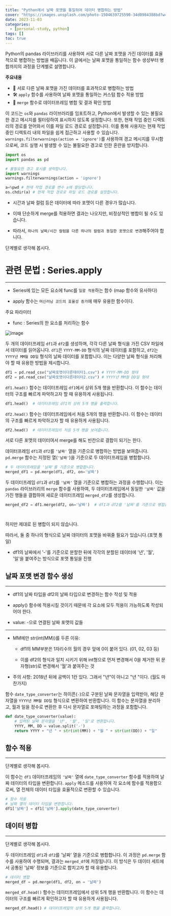 ```yaml
---
title: "Python에서 날짜 포맷을 통일하여 데이터 병합하는 방법"
cover: "https://images.unsplash.com/photo-1504639725590-34d0984388bd?w=1920&h=1080&fit=crop"
date: 2023-11-03
categories:
  - [personal-study, python]
tags: []
toc: true
---
```


Python의 pandas 라이브러리를 사용하여 서로 다른 날짜 포맷을 가진 데이터를 효율적으로 병합하는 방법을 배웁니다. 이 글에서는 날짜 포맷을 통일하는 함수 생성부터 병합까지의 과정을 단계별로 설명합니다.

**주요내용**
- 📅 서로 다른 날짜 포맷을 가진 데이터를 효과적으로 병합하는 방법
- 🛠️ `apply` 함수를 사용하여 날짜 포맷을 통일하는 커스텀 함수 적용 방법
- 🔄 `merge` 함수로 데이터프레임 병합 및 결과 확인 방법

이 코드는 `os`와 `pandas` 라이브러리를 임포트하고, Python에서 발생할 수 있는 불필요한 경고 메시지를 필터링하여 표시하지 않도록 설정합니다. 또한, 현재 작업 중인 디렉토리의 경로를 얻어와서 이를 파일 로드 경로로 설정합니다. 이를 통해 사용자는 현재 작업 중인 디렉토리 내의 파일을 쉽게 접근하고 사용할 수 있습니다. `warnings.filterwarnings(action = 'ignore')`를 사용하여 경고 메시지를 무시함으로써, 코드 실행 시 발생할 수 있는 불필요한 경고로 인한 혼란을 방지합니다.

```python
import os
import pandas as pd

# 불필요한 경고 표시를 생략합니다.
import warnings
warnings.filterwarnings(action = 'ignore')

a=%pwd # 현재 작업 경로를 변수 a에 할당합니다.
os.chdir(a) # 현재 작업 경로로 파일 로드 경로를 설정합니다.
```

- 시간과 날짜 컬럼 등은 데이터에 따라 포맷이 다른 경우가 많습니다.

- 이때 단순하게 merge를 적용하면 결과는 나오지만, 비정상적인 병합이 될 수도 있습니다.

- 따라서, `하나의 날짜/시간 컬럼을 다른 하나의 컬럼과 동일한 포맷으로 변경`해주어야 합니다.

단계별로 생각해 봅시다.

# 관련 문법 : Series.apply

---


- Series에 있는 모든 요소에 func를 `일괄 적용`하는 함수 (map 함수와 유사하다)

- apply 함수는 `머신러닝 코드의 효율성 증가`에 매우 유용한 함수이다.

주요 파라미터

- func : Series의 한 요소를 처리하는 함수

![image](https://user-images.githubusercontent.com/74717033/134629801-6cb4ccd5-963f-4452-b932-40223b292a33.png)

두 개의 데이터프레임 `df1`과 `df2`를 생성하며, 각각 다른 날짜 형식을 가진 CSV 파일에서 데이터를 읽어옵니다. `df1`은 `YYYY-MM-DD` 형식의 날짜 데이터를 포함하고, `df2`는 `YYYY년 MM월 DD일` 형식의 날짜 데이터를 포함합니다. 이는 다양한 날짜 형식을 처리해야 할 때 유용한 방법을 제시합니다.

```python
df1 = pd.read_csv("날짜포맷이다른데이터1.csv") # YYYY-MM-DD 형태
df2 = pd.read_csv("날짜포맷이다른데이터2.csv") # YYYY년 MM월 DD일 형태
```

``df1.head()`` 함수는 데이터프레임 ``df1``에서 상위 5개 행을 반환합니다. 이 함수는 데이터의 구조를 빠르게 파악하고자 할 때 유용하게 사용됩니다.

```python
df1.head()  # 데이터프레임 df1의 상위 5개 행을 출력합니다.
```

``df2.head()`` 함수는 데이터프레임에서 처음 5개의 행을 반환합니다. 이 함수는 데이터의 구조를 빠르게 파악하고자 할 때 유용하게 사용됩니다.

```python
df2.head()  # 데이터프레임의 처음 5개 행을 보여줍니다.
```

서로 다른 포맷의 데이터여서 merge를 해도 빈칸으로 결합이 되기는 한다.

데이터프레임 `df1`과 `df2`를 `'날짜'` 열을 기준으로 병합하는 방법을 보여줍니다. `pd.merge` 함수는 지정된 열(`'날짜'`)을 기준으로 두 데이터프레임을 병합합니다.

```python
# 두 데이터프레임을 '날짜'를 기준으로 병합합니다.
merged_df1 = pd.merge(df1, df2, on='날짜')
```

두 데이터프레임 `df1`과 `df2`를 `'날짜'` 열을 기준으로 병합하는 과정을 수행합니다. 이는 `pandas` 라이브러리의 `merge` 함수를 사용하여, 두 데이터프레임에서 동일한 `'날짜'` 값을 가진 행들을 결합하여 새로운 데이터프레임 `merged_df2`를 생성합니다.

```python
merged_df2 = df1.merge(df2, on='날짜')  # df1과 df2를 '날짜'를 기준으로 병합합니다.
```

```python
```

```python
```

하지만 제대로 된 병합이 되지 않습니다.

따라서, 둘 중 하나의 형식으로 날짜 데이터의 포맷을 바꿔줄 필요가 있습니다.(포맷 통일)

- df1의 날짜에서 '-'를 기준으로 분할한 뒤에 각각의 분할된 데이터에 '년', '월', '일'을 붙여주는 방식으로 포맷 통일을 진행

## 날짜 포맷 변경 함수 생성

---


- df1의 날짜 타입을 df2의 날짜 타입으로 변경하는 함수 작성 및 적용

- apply() 함수에 적용시킬 것이기 때문에 각 요소에 모두 적용이 가능하도록 작성되어야 한다.

- value: -으로 연결된 날짜 포맷의 값들

----


- MM에만 str(int(MM))를 두른 이유:

    - df1의 MM부분은 1자리수의 월의 경우 앞에 0이 붙어 있다. (01, 02, 03 등)

    - 이를 df2의 형식과 일치 시키기 위해 int형으로 먼저 변경해서 0을 제거한 뒤 문자형(str)로 변경해서 '월'과 붙여주는 것

- 주의 사항: 2018년 뒤에 공백이 1칸 있다. 그래서 "년"이 아니고 "년 "이다. (월도 마찬가지)

함수 `date_type_converter`는 하이픈(`-`)으로 구분된 날짜 문자열을 입력받아, 해당 문자열을 `YYYY년 MM월 DD일` 형식으로 변환하여 반환합니다. 이 함수는 문자열을 분리하고, 월과 일을 정수로 변환한 후 다시 문자열로 포매팅하는 과정을 포함합니다.

```python
def date_type_converter(value):
    # 입력된 날짜 문자열을 '년', '월', '일'로 변환합니다.
    YYYY, MM, DD = value.split('-')
    return YYYY + "년 " + str(int(MM)) + "월 " + str(int(DD)) + "일"
```

## 함수 적용

---


단계별로 생각해 봅시다.

이 함수는 `df1` 데이터프레임의 `'날짜'` 열에 `date_type_converter` 함수를 적용하여 날짜 데이터의 타입을 변환합니다. `apply` 메소드를 사용하여 각 요소에 함수를 적용함으로써, 열 전체의 데이터 타입을 효율적으로 변환할 수 있습니다.

```python
# 함수 적용
# 날짜 열의 데이터 타입을 변환합니다.
df1['날짜'] = df1['날짜'].apply(date_type_converter)
```

## 데이터 병합

---


단계별로 생각해 봅시다.

두 데이터프레임 `df1`과 `df2`를 '날짜' 열을 기준으로 병합합니다. 이 과정은 `pd.merge` 함수를 사용하여 수행되며, 결과는 `merged_df`에 저장됩니다. 이 방식은 두 데이터 세트에서 공통된 '날짜' 정보를 기준으로 합치고자 할 때 유용합니다.

```python
# 데이터 병합
merged_df = pd.merge(df1, df2, on = '날짜')
```

``merged_df.head()`` 함수는 데이터프레임에서 상위 5개 행을 반환합니다. 이 함수는 데이터의 구조를 빠르게 확인하고자 할 때 유용하게 사용됩니다.

```python
merged_df.head() # 데이터프레임의 상위 5개 행을 출력합니다.
```
